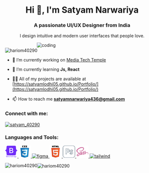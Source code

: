 <!-- ![logo](https://github.com/hariom40290/hariom40290/blob/main/hariom-banner.png) -->
<h1 align="center">Hi 👋, I'm Satyam Narwariya</h1>
<h3 align="center">A passionate UI/UX Designer from India</h3>
<p align="center">I design intuitive and modern user interfaces that people love.</p>

  <img align="right" width="400" src="https://user-images.githubusercontent.com/55389276/140866485-8fb1c876-9a8f-4d6a-98dc-08c4981eaf70.gif" alt="coding">

<p align="left"> <img src="https://komarev.com/ghpvc/?username=hariom40290&label=Profile%20views&color=0e75b6&style=flat" alt="hariom40290" /> </p>

- 🔭 I’m currently working on [Media Tech Temple](https://fusion24x7.com/) <br/>

- 🌱 I’m currently learning **Js, React** <br/>

- 👨‍💻 All of my projects are available at [https://satyamlodhi05.github.io/Portfolio/](https://satyamlodhi05.github.io/Portfolio/) <br/>

- 📫 How to reach me **satyamnarwariya436@gmail.com** <br/>

<h3 align="left">Connect with me:</h3>
<p align="left">
<a href="https://www.linkedin.com/in/satyam-narwariya-149685254/" target="blank"><img align="center" src="https://cdn-icons-png.flaticon.com/128/2504/2504923.png" alt="satyam_40290" height="40" width="40" /></a>
</p>

<h3 align="left">Languages and Tools:</h3>
<p align="left"> <a href="https://getbootstrap.com" target="_blank" rel="noreferrer"> <img src="https://raw.githubusercontent.com/devicons/devicon/master/icons/bootstrap/bootstrap-plain-wordmark.svg" alt="bootstrap" width="40" height="40"/> </a> <a href="https://www.w3schools.com/css/" target="_blank" rel="noreferrer"> <img src="https://raw.githubusercontent.com/devicons/devicon/master/icons/css3/css3-original-wordmark.svg" alt="css3" width="40" height="40"/> </a> <a href="https://www.figma.com/" target="_blank" rel="noreferrer"> <img src="https://www.vectorlogo.zone/logos/figma/figma-icon.svg" alt="figma" width="40" height="40"/> </a> <a href="https://www.w3.org/html/" target="_blank" rel="noreferrer"> <img src="https://raw.githubusercontent.com/devicons/devicon/master/icons/html5/html5-original-wordmark.svg" alt="html5" width="40" height="40"/> </a> <a href="https://www.photoshop.com/en" target="_blank" rel="noreferrer"> <img src="https://raw.githubusercontent.com/devicons/devicon/master/icons/photoshop/photoshop-line.svg" alt="photoshop" width="40" height="40"/> </a> <a href="https://sass-lang.com" target="_blank" rel="noreferrer"> <img src="https://raw.githubusercontent.com/devicons/devicon/master/icons/sass/sass-original.svg" alt="sass" width="40" height="40"/> </a> <a href="https://tailwindcss.com/" target="_blank" rel="noreferrer"> <img src="https://www.vectorlogo.zone/logos/tailwindcss/tailwindcss-icon.svg" alt="tailwind" width="40" height="40"/> </a> </p>

<p><img align="left" src="https://github-readme-stats.vercel.app/api/top-langs?username=hariom40290&show_icons=true&locale=en&layout=compact" alt="hariom40290" /></p>
<p><img align="center" src="https://github-readme-streak-stats.herokuapp.com/?user=hariom40290&" alt="hariom40290" /></p>

